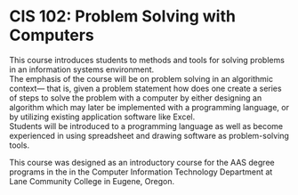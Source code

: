 # CIS 102: Problem Solving with Computers
This course introduces students to methods and tools for solving problems in an information systems environment.  
The emphasis of the course will be on problem solving in an algorithmic context&mdash;
that is, given a problem statement how does one create a series of steps to solve the problem with a computer
by either designing an algorithm which may later be implemented with a programming language, or by utilizing existing application software like Excel.  
Students will be introduced to a programming language as well as become experienced in using spreadsheet and drawing software as problem-solving tools.  

This course was designed as an introductory course for the AAS degree programs in the in the Computer Information Technology Department at Lane Community College in Eugene, Oregon.
